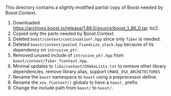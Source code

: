 This directory contains a slightly modified partial copy of Boost needed by Boost.Context.

1. Downloaded https://archives.boost.io/release/1.86.0/source/boost_1_86_0.tar.
bz2.
2. Copied only the parts needed by Boost.Context.
3. Deleted `boost/context/continuation*.hpp` since only `fiber` is needed.
4. Deleted `boost/context/pooled_fixedsize_stack.hpp` because of its 
   dependency on `intrusive_ptr`.
5. Removed unused include of `intrusive_ptr.hpp` from 
   `boost/context/fiber_fcontext.hpp`.
6. Minimal updates to `libs/context/CMakeLists.txt` to remove other library 
   dependencies, remove library alias, support `CMAKE_OSX_ARCHITECTURES`
7. Rename the `boost` namespace to `hoost` using a preprocessor define.
8. Rename the `xxx_fcontext()` globals to have a `hoost_` prefix.
9. Change the include path from `boost/` to `hoost/`.
